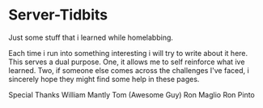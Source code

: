 # Server-Tidbits
Just some stuff that i learned while homelabbing.

Each time i run into something interesting i will try to write about it here. This serves a dual purpose. One, it allows me to self reinforce what ive learned. Two, if someone else comes across the challenges I've faced, i sincerely hope they might find some help in these pages.

Special Thanks
William Mantly
Tom (Awesome Guy)
Ron Maglio
Ron Pinto
